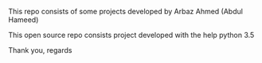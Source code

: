 This repo consists of some projects developed by Arbaz Ahmed (Abdul Hameed)

This open source repo consists project developed with the help python 3.5

Thank you,
regards
